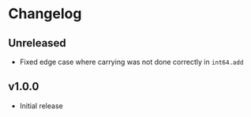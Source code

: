 # Changelog

## Unreleased

-   Fixed edge case where carrying was not done correctly in `int64.add`

## v1.0.0

-   Initial release
